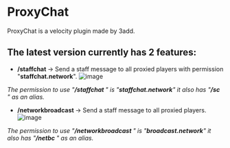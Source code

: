 # ProxyChat 
ProxyChat is a velocity plugin made by 3add.

## The latest version currently has 2 features:
- **/staffchat <message>** -> Send a staff message to all proxied players with permission "**staffchat.network**". 
![image](https://github.com/3add/ProxyChat/assets/141489004/5e585414-0b18-48d0-ab25-7ee3db1da1a2)

*The permission to use "**/staffchat <message>**" is "**staffchat.network**" it also has "**/sc <message>**" as an alias.*

- **/networkbroadcast <message>** -> Send a staff message to all proxied players. 
![image](https://github.com/3add/ProxyChat/assets/141489004/6fb4ff90-59f2-4ea4-8c64-e7cd9d2a95b3)

*The permission to use "**/networkbroadcast <message>**" is "**broadcast.network**" it also has "**/netbc <message>**" as an alias.*

